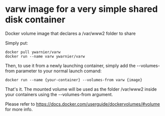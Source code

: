 # varw image for a very simple shared disk container
Docker volume image that declares a /var/www2 folder to share

Simply put:
```
docker pull ywarnier/varw
docker run --name varw ywarnier/varw
```

Then, to use it from a newly launching container, simply add the --volumes-from parameter to your normal launch comand:
```
docker run --name {your-container} --volumes-from varw {image}
```

That's it. The mounted volume will be used as the folder /var/www2 inside your containers using the --volumes-from argument.

Please refer to https://docs.docker.com/userguide/dockervolumes/#volume for more info.
